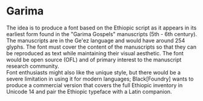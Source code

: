 # Garima

The idea is to produce a font based on the Ethiopic script as it appears in its earliest form found in the "Garima Gospels" manuscripts (5th - 6th century).  The manuscripts are in the Ge'ez language and would have around 254 glyphs.
The font must cover the content of the manuscripts so that they can be reproduced as text while maintaining their visual aesthetic. The font would be open source (OFL) and of primary interest to the manuscript research community.  
Font enthusiasts might also like the unique style, but there would be a severe limitation in using it for modern languages; Black[Foundry] wants to produce a commercial version that covers the full Ethiopic inventory in Unicode 14 and pair the Ethiopic typeface with a Latin companion. 

